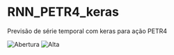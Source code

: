# RNN_PETR4_keras
Previsão de série temporal com keras para ação PETR4

![Abertura](https://user-images.githubusercontent.com/42444599/53307591-cf7fc900-3878-11e9-9f33-1dac135a1da2.png)
![Alta](https://user-images.githubusercontent.com/42444599/53307592-d0b0f600-3878-11e9-816e-e0fa1eb906a4.png)
